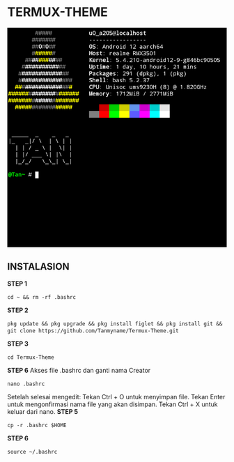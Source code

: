 # TERMUX-THEME
![alt text](https://github.com/Tanmyname/Termux-Theme/blob/main/x1.png?raw=true) 
## INSTALASION
**STEP 1**
```
cd ~ && rm -rf .bashrc
```
**STEP 2**
```
pkg update && pkg upgrade && pkg install figlet && pkg install git && git clone https://github.com/Tanmyname/Termux-Theme.git
```
**STEP 3**
```
cd Termux-Theme
```
**STEP 6**
Akses file .bashrc dan ganti nama Creator 
```
nano .bashrc
```
Setelah selesai mengedit:
Tekan Ctrl + O untuk menyimpan file.
Tekan Enter untuk mengonfirmasi nama file yang akan disimpan.
Tekan Ctrl + X untuk keluar dari nano.
**STEP 5**
```
cp -r .bashrc $HOME
```
**STEP 6**
```
source ~/.bashrc

```

